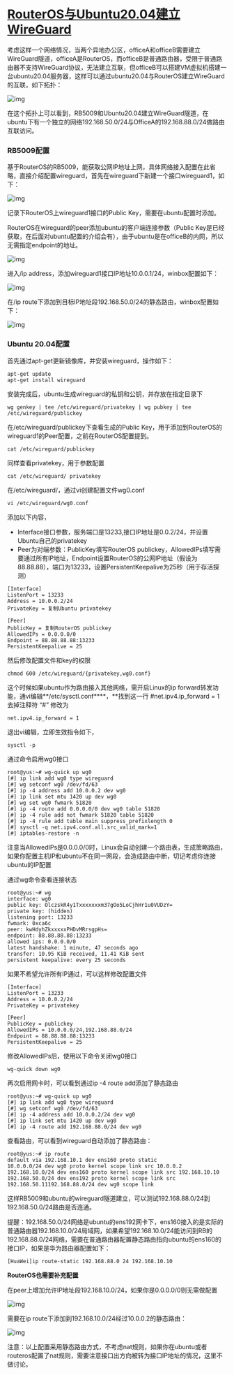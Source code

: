 # [RouterOS与Ubuntu20.04建立WireGuard](http://www.irouteros.com/?p=2622)



考虑这样一个网络情况，当两个异地办公区，officeA和officeB需要建立WireGuard隧道，officeA是RouterOS，而officeB是普通路由器，受限于普通路由器不支持WireGuard协议，无法建立互联，但officeB可以搭建VM虚拟机搭建一台ubuntu20.04服务器，这样可以通过ubuntu20.04与RouterOS建立WireGuard的互联，如下拓扑：

![img](http://www.irouteros.com/wp-content/uploads/2022/04/wg5.png)

在这个拓扑上可以看到，RB5009和Ubuntu20.04建立WireGuard隧道，在ubuntu下有一个独立的网络192.168.50.0/24与OfficeA的192.168.88.0/24做路由互联访问。

### RB5009配置

基于RouterOS的RB5009，能获取公网IP地址上网，具体网络接入配置在此省略，直接介绍配置wireguard，首先在wireguard下新建一个接口wireguard1，如下：

![img](http://www.irouteros.com/wp-content/uploads/2022/04/wg1.png)

记录下RouterOS上wireguard1接口的Public Key，需要在ubuntu配置时添加。

RouterOS在wireguard的peer添加ubuntu的客户端连接参数（Public Key是已经获取，在后面对ubuntu配置的介绍会有），由于ubuntu是在officeB的内网，所以无需指定endpoint的地址。

![img](http://www.irouteros.com/wp-content/uploads/2022/04/wg2.png)

进入/ip address，添加wireguard1接口IP地址10.0.0.1/24，winbox配置如下：

![img](http://www.irouteros.com/wp-content/uploads/2022/04/wg3.png)

在/ip route下添加到目标IP地址段192.168.50.0/24的静态路由，winbox配置如下：

![img](http://www.irouteros.com/wp-content/uploads/2022/04/wg4.png)

### Ubuntu 20.04配置

首先通过apt-get更新镜像库，并安装wireguard，操作如下：

```
apt-get update 
apt-get install wireguard
```

安装完成后，ubuntu生成wireguard的私钥和公钥，并存放在指定目录下

```
wg genkey | tee /etc/wireguard/privatekey | wg pubkey | tee /etc/wireguard/publickey
```

在/etc/wireguard/publickey下查看生成的Public Key，用于添加到RouterOS的wireguard1的Peer配置，之前在RouterOS配置提到。

```
cat /etc/wireguard/publickey
```

同样查看privatekey，用于参数配置

```
cat /etc/wireguard/ privatekey
```

在/etc/wireguard/，通过vi创建配置文件wg0.conf

```
vi /etc/wireguard/wg0.conf
```

添加以下内容，

- Interface接口参数，服务端口是13233,接口IP地址是0.0.2/24，并设置Ubuntu自己的privatekey
- Peer为对端参数：PublicKey填写RouterOS publickey，AllowedIPs填写需要通过所有IP地址，Endpoint设置RouterOS的公网IP地址（假设为88.88.88），端口为13233，设置PersistentKeepalive为25秒（用于存活探测）

```
[Interface]
ListenPort = 13233
Address = 10.0.0.2/24
PrivateKey = 复制Ubuntu privatekey

[Peer]
PublicKey = 复制RouterOS publickey
AllowedIPs = 0.0.0.0/0
Endpoint = 88.88.88.88:13233
PersistentKeepalive = 25
```

然后修改配置文件和key的权限

```
chmod 600 /etc/wireguard/{privatekey,wg0.conf}
```

这个时候如果ubuntu作为路由接入其他网络，需开启Linux的ip forward转发功能，通vi编辑**/etc/sysctl.conf****，**找到这一行 #net.ipv4.ip_forward = 1 去掉注释符 “#” 修改为

```
net.ipv4.ip_forward = 1
```

退出vi编辑，立即生效指令如下，

```
sysctl -p
```

通过命令启用wg0接口

```
root@yus:~# wg-quick up wg0
[#] ip link add wg0 type wireguard
[#] wg setconf wg0 /dev/fd/63
[#] ip -4 address add 10.0.0.2 dev wg0
[#] ip link set mtu 1420 up dev wg0
[#] wg set wg0 fwmark 51820
[#] ip -4 route add 0.0.0.0/0 dev wg0 table 51820
[#] ip -4 rule add not fwmark 51820 table 51820
[#] ip -4 rule add table main suppress_prefixlength 0
[#] sysctl -q net.ipv4.conf.all.src_valid_mark=1
[#] iptables-restore -n
```

注意当AllowedIPs是0.0.0.0/0时，Linux会自动创建一个路由表，生成策略路由，如果你配置主机IP和ubuntu不在同一网段，会造成路由中断，切记考虑你连接ubuntu的IP配置

通过wg命令查看连接状态

```
root@yus:~# wg
interface: wg0
public key: OlczskR4y1Txxxxxxxm37gOo5LoCjhHr1u0VUDzY=
private key: (hidden)
listening port: 13233
fwmark: 0xca6c
peer: kwHdyhZkxxxxxPHDvMRrsgpHs=
endpoint: 88.88.88.88:13233
allowed ips: 0.0.0.0/0
latest handshake: 1 minute, 47 seconds ago
transfer: 10.95 KiB received, 11.41 KiB sent
persistent keepalive: every 25 seconds
```

如果不希望允许所有IP通过，可以这样修改配置文件

```
[Interface]
ListenPort = 13233
Address = 10.0.0.2/24
PrivateKey = privatekey

[Peer]
PublicKey = publickey
AllowedIPs = 10.0.0.0/24,192.168.88.0/24
Endpoint = 88.88.88.88:13233
PersistentKeepalive = 25
```

修改AllowedIPs后，使用以下命令关闭wg0接口

```
wg-quick down wg0
```

再次启用网卡时，可以看到通过ip -4 route add添加了静态路由

```
root@yus:~# wg-quick up wg0
[#] ip link add wg0 type wireguard
[#] wg setconf wg0 /dev/fd/63
[#] ip -4 address add 10.0.0.2/24 dev wg0
[#] ip link set mtu 1420 up dev wg0
[#] ip -4 route add 192.168.88.0/24 dev wg0
```

查看路由，可以看到wireguard自动添加了静态路由：

```
root@yus:~# ip route 
default via 192.168.10.1 dev ens160 proto static
10.0.0.0/24 dev wg0 proto kernel scope link src 10.0.0.2 
192.168.10.0/24 dev ens160 proto kernel scope link src 192.168.10.10
192.168.50.0/24 dev ens192 proto kernel scope link src 
192.168.50.11192.168.88.0/24 dev wg0 scope link
```

这样RB5009和ubuntu的wireguard隧道建立，可以测试192.168.88.0/24到192.168.50.0/24路由是否连通。

提醒：192.168.50.0/24网络是ubuntu的ens192网卡下，ens160接入的是实际的普通路由器192.168.10.0/24局域网，如果希望192.168.10.0/24能访问到RB的192.168.88.0/24网络，需要在普通路由器配置静态路由指向ubuntu的ens160的接口IP，如果是华为路由器配置如下：

```
[HuaWei]ip route-static 192.168.88.0 24 192.168.10.10
```

**RouterOS也需要补充配置**

在peer上增加允许IP地址段192.168.10.0/24，如果你是0.0.0.0/0则无需做配置

![img](http://www.irouteros.com/wp-content/uploads/2022/04/wg6.png)

需要在ip route下添加到192.168.10.0/24经过10.0.0.2的静态路由：

![img](http://www.irouteros.com/wp-content/uploads/2022/04/wg7.png)

注意：以上配置采用静态路由方式，不考虑nat规则，如果你在ubuntu或者routeros配置了nat规则，需要注意接口出方向被转为接口IP地址的情况，这里不做讨论。
